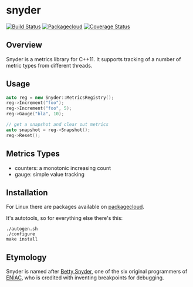 # snyder

[![Build Status](https://travis-ci.org/mrtazz/snyder.svg?branch=master)](https://travis-ci.org/mrtazz/snyder)
[![Packagecloud](https://img.shields.io/badge/packagecloud-available-brightgreen.svg)][pkgcloud]
[![Coverage Status](https://coveralls.io/repos/mrtazz/snyder/badge.svg?branch=master&service=github)](https://coveralls.io/github/mrtazz/snyder?branch=master)

## Overview

Snyder is a metrics library for C++11. It supports tracking of a number of
metric types from different threads.

## Usage

```cpp
auto reg = new Snyder::MetricsRegistry();
reg->Increment("foo");
reg->Increment("foo", 5);
reg->Gauge("bla", 10);

// get a snapshot and clear out metrics
auto snapshot = reg->Snapshot();
reg->Reset();
```

## Metrics Types
- counters: a monotonic increasing count
- gauge: simple value tracking

## Installation
For Linux there are packages available on [packagecloud][pkgcloud].

It's autotools, so for everything else there's this:

```
./autogen.sh
./configure
make install
```

## Etymology
Snyder is named after [Betty Snyder][betty_snyder], one of the six original
programmers of [ENIAC][eniac], who is credited with inventing breakpoints for
debugging.



[betty_snyder]: https://en.wikipedia.org/wiki/Betty_Holberton
[eniac]: https://en.wikipedia.org/wiki/ENIAC
[pkgcloud]: https://packagecloud.io/mrtazz/snyder
